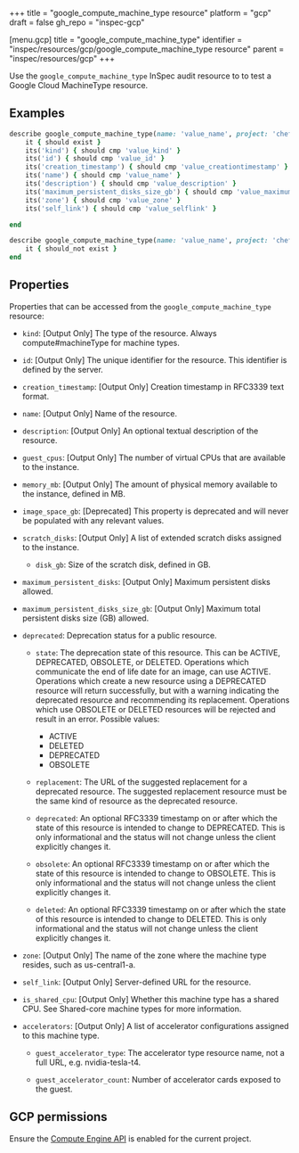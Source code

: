 +++
title = "google_compute_machine_type resource"
platform = "gcp"
draft = false
gh_repo = "inspec-gcp"

[menu.gcp]
title = "google_compute_machine_type"
identifier = "inspec/resources/gcp/google_compute_machine_type resource"
parent = "inspec/resources/gcp"
+++

Use the `google_compute_machine_type` InSpec audit resource to to test a Google Cloud MachineType resource.

## Examples

```ruby
describe google_compute_machine_type(name: 'value_name', project: 'chef-gcp-inspec', zone: ' value_zone') do
	it { should exist }
	its('kind') { should cmp 'value_kind' }
	its('id') { should cmp 'value_id' }
	its('creation_timestamp') { should cmp 'value_creationtimestamp' }
	its('name') { should cmp 'value_name' }
	its('description') { should cmp 'value_description' }
	its('maximum_persistent_disks_size_gb') { should cmp 'value_maximumpersistentdiskssizegb' }
	its('zone') { should cmp 'value_zone' }
	its('self_link') { should cmp 'value_selflink' }

end

describe google_compute_machine_type(name: 'value_name', project: 'chef-gcp-inspec', zone: ' value_zone') do
	it { should_not exist }
end
```

## Properties

Properties that can be accessed from the `google_compute_machine_type` resource:


  * `kind`: [Output Only] The type of the resource. Always compute#machineType for machine types.

  * `id`: [Output Only] The unique identifier for the resource. This identifier is defined by the server.

  * `creation_timestamp`: [Output Only] Creation timestamp in RFC3339 text format.

  * `name`: [Output Only] Name of the resource.

  * `description`: [Output Only] An optional textual description of the resource.

  * `guest_cpus`: [Output Only] The number of virtual CPUs that are available to the instance.

  * `memory_mb`: [Output Only] The amount of physical memory available to the instance, defined in MB.

  * `image_space_gb`: [Deprecated] This property is deprecated and will never be populated with any relevant values.

  * `scratch_disks`: [Output Only] A list of extended scratch disks assigned to the instance.

    * `disk_gb`: Size of the scratch disk, defined in GB.

  * `maximum_persistent_disks`: [Output Only] Maximum persistent disks allowed.

  * `maximum_persistent_disks_size_gb`: [Output Only] Maximum total persistent disks size (GB) allowed.

  * `deprecated`: Deprecation status for a public resource.

    * `state`: The deprecation state of this resource. This can be ACTIVE, DEPRECATED, OBSOLETE, or DELETED. Operations which communicate the end of life date for an image, can use ACTIVE. Operations which create a new resource using a DEPRECATED resource will return successfully, but with a warning indicating the deprecated resource and recommending its replacement. Operations which use OBSOLETE or DELETED resources will be rejected and result in an error.
    Possible values:
      * ACTIVE
      * DELETED
      * DEPRECATED
      * OBSOLETE

    * `replacement`: The URL of the suggested replacement for a deprecated resource. The suggested replacement resource must be the same kind of resource as the deprecated resource.

    * `deprecated`: An optional RFC3339 timestamp on or after which the state of this resource is intended to change to DEPRECATED. This is only informational and the status will not change unless the client explicitly changes it.

    * `obsolete`: An optional RFC3339 timestamp on or after which the state of this resource is intended to change to OBSOLETE. This is only informational and the status will not change unless the client explicitly changes it.

    * `deleted`: An optional RFC3339 timestamp on or after which the state of this resource is intended to change to DELETED. This is only informational and the status will not change unless the client explicitly changes it.

  * `zone`: [Output Only] The name of the zone where the machine type resides, such as us-central1-a.

  * `self_link`: [Output Only] Server-defined URL for the resource.

  * `is_shared_cpu`: [Output Only] Whether this machine type has a shared CPU. See Shared-core machine types for more information.

  * `accelerators`: [Output Only] A list of accelerator configurations assigned to this machine type.

    * `guest_accelerator_type`: The accelerator type resource name, not a full URL, e.g. nvidia-tesla-t4.

    * `guest_accelerator_count`: Number of accelerator cards exposed to the guest.


## GCP permissions

Ensure the [Compute Engine API](https://console.cloud.google.com/apis/library/compute.googleapis.com/) is enabled for the current project.
